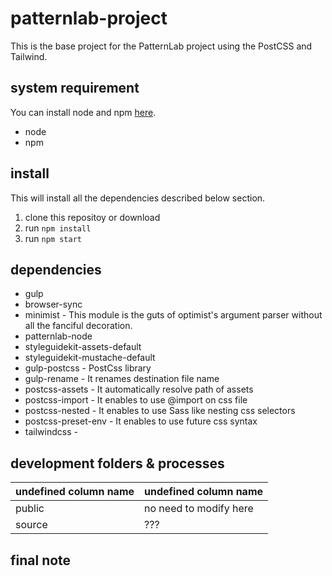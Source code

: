 # patternlab-project
This is the base project for the PatternLab project using the PostCSS and Tailwind.

## system requirement
You can install node and npm [here](https://nodejs.org).
* node
* npm

## install
This will install all the dependencies described below section.
1. clone this repositoy or download
2. run `npm install`
3. run `npm start`

## dependencies
* gulp
* browser-sync
* minimist - This module is the guts of optimist's argument parser without all the fanciful decoration.
* patternlab-node
* styleguidekit-assets-default
* styleguidekit-mustache-default
* gulp-postcss - PostCss library
* gulp-rename - It renames destination file name
* postcss-assets - It automatically resolve path of assets
* postcss-import - It enables to use @import on css file
* postcss-nested - It enables to use Sass like nesting css selectors
* postcss-preset-env - It enables to use future css syntax
* tailwindcss - 

## development folders & processes

| undefined column name | undefined column name |
| ---         | ---         |
| public      | no need to modify here |
| source      | ??? |

## final note
